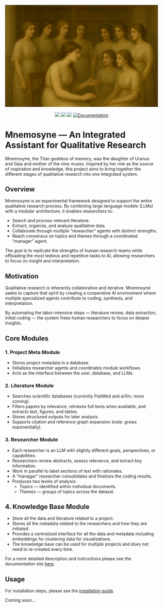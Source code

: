 <div style="text-align: center;">
    <img src="docs/assets/mnemosyne.png" width="900" alt="Mnemosyne talking to the 9 muses" class="center">
</div>

<p align="center">
    <a href="" alt="Activity">
        <img src="https://img.shields.io/github/commit-activity/m/celalp/mnemosyne" /></a>
    <a href="" alt="stars">
        <img src="https://img.shields.io/github/stars/celalp/mnemosyne" /></a>
    <a href="" alt="Issues">
        <img src="https://img.shields.io/github/issues/celalp/mnemosyne" /></a>
    <a href="https://ccmbioinfo.github.io/ccm_benchmate/">
        <img alt="Documentation" src="https://img.shields.io/website?url=https%3A%2F%2Fcelalp.github.io%2Fmnemosyne%2F&label=Documentation"></a>
</p>

# Mnemosyne — An Integrated Assistant for Qualitative Research

Mnemosyne, the Titan goddess of memory, was the daughter of Uranus and Gaia and mother of the nine muses. Inspired by 
her role as the source of inspiration and knowledge, this project aims to bring together the different stages of qualitative 
research into one integrated system.

## Overview

Mnemosyne is an experimental framework designed to support the entire qualitative research process. By combining large 
language models (LLMs) with a modular architecture, it enables researchers to:

+ Search and process relevant literature.
+ Extract, organize, and analyze qualitative data.
+ Collaborate through multiple “researcher” agents with distinct strengths.
+ Reach consensus on topics and themes through a coordinated “manager” agent.

The goal is to replicate the strengths of human research teams while offloading the most tedious 
and repetitive tasks to AI, allowing researchers to focus on insight and interpretation.

## Motivation

Qualitative research is inherently collaborative and iterative. Mnemosyne seeks to capture that spirit by creating a 
cooperative AI environment where multiple specialized agents contribute to coding, synthesis, and interpretation.

By automating the labor-intensive steps — literature review, data extraction, initial coding — the system frees 
human researchers to focus on deeper insights.

## Core Modules

### 1. Project Meta Module

+ Stores project metadata in a database.
+ Initializes researcher agents and coordinates module workflows.
+ Acts as the interface between the user, database, and LLMs.

### 2. Literature Module

+ Searches scientific databases (currently PubMed and arXiv; more coming).
+ Filters papers by relevance, retrieves full texts when available, and extracts text, figures, and tables.
+ Stores structured outputs for later analysis.
+ Supports citation and reference graph expansion (note: grows exponentially).

### 3. Researcher Module

+ Each researcher is an LLM with slightly different goals, perspectives, or capabilities.
+ Researchers review abstracts, assess relevance, and extract key information.
+ Work in parallel to label sections of text with rationales.
+ A “manager” researcher consolidates and finalizes the coding results.
+ Produces two levels of analysis:
  + Topics — identified within individual documents.
  + Themes — groups of topics across the dataset.

## 4. Knowledge Base Module

+ Store all the data and literature related to a project. 
+ Stores all the metadata related to the researchers and how they are initiated.
+ Provides a centralized interface for all the data and metadata including embeddings for clustering data for 
visualizations. 
+ The knowledge base can be used for multiple projects and does not need to re-created every time. 

For a more detailed description and instructions please see the documentation site [here](https://celalp.github.io/mnemosyne/).

## Usage

For installation steps, please see the [installation guide](docs/installation.md).

Coming soon...